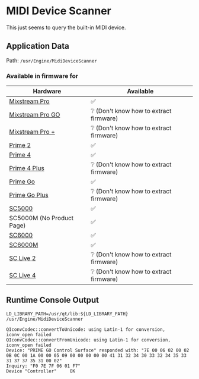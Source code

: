# MIDI Device Scanner

This just seems to query the built-in MIDI device.

## Application Data

Path: `/usr/Engine/MidiDeviceScanner`

### Available in firmware for

| Hardware                                                             | Available                                            |
|----------------------------------------------------------------------|------------------------------------------------------|
| [Mixstream Pro](https://www.numark.com/mixstream-pro)                | :white_check_mark:                                   |
| [Mixstream Pro GO](https://www.numark.com/product/mixstream-pro-go)  | :grey_question: (Don't know how to extract firmware) |
| [Mixstream Pro +](https://www.numark.com/product/mixstream-pro-plus) | :grey_question: (Don't know how to extract firmware) |
| [Prime 2](https://www.denondj.com/prime-2-prime2xus)                 | :white_check_mark:                                   |
| [Prime 4](https://www.denondj.com/prime-4-prime4xus)                 | :white_check_mark:                                   |
| [Prime 4 Plus](https://www.denondj.com/prime-4-plus.html)            | :grey_question: (Don't know how to extract firmware) |
| [Prime Go](https://www.denondj.com/prime-go.html)                    | :white_check_mark:                                   |
| [Prime Go Plus](https://www.denondj.com/prime-go-plus.html)          | :grey_question: (Don't know how to extract firmware) |
| [SC5000](https://www.denondj.com/sc5000%20prime-sc5000primexus)      | :white_check_mark:                                   |
| SC5000M (No Product Page)                                            | :white_check_mark:                                   |
| [SC6000](https://www.denondj.com/sc6000-prime.html)                  | :white_check_mark:                                   |
| [SC6000M](https://www.denondj.com/sc6000m-prime.html)                | :white_check_mark:                                   |
| [SC Live 2](https://www.denondj.com/sclive2.html)                    | :grey_question: (Don't know how to extract firmware) |
| [SC Live 4](https://www.denondj.com/sclive4.html)                    | :grey_question: (Don't know how to extract firmware) |

[//]: # (TODO: Additional Research)

## Runtime Console Output

`LD_LIBRARY_PATH=/usr/qt/lib:${LD_LIBRARY_PATH} /usr/Engine/MidiDeviceScanner`

```
QIconvCodec::convertToUnicode: using Latin-1 for conversion, iconv_open failed
QIconvCodec::convertFromUnicode: using Latin-1 for conversion, iconv_open failed
Device: "PRIME GO Control Surface" responded with: "7E 00 06 02 00 02 0B 0C 00 1A 00 00 05 09 00 00 00 00 00 41 31 32 34 30 33 32 34 35 33 31 37 37 35 31 00 02"
Inquiry: "F0 7E 7F 06 01 F7"
Device "Controller" 	OK
```
